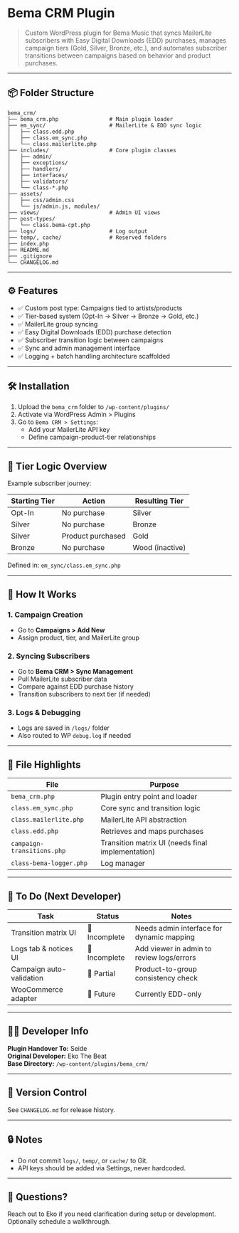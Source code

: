 # Bema CRM Plugin

> Custom WordPress plugin for Bema Music that syncs MailerLite subscribers with Easy Digital Downloads (EDD) purchases, manages campaign tiers (Gold, Silver, Bronze, etc.), and automates subscriber transitions between campaigns based on behavior and product purchases.

---

## 📦 Folder Structure

```plaintext
bema_crm/
├── bema_crm.php                # Main plugin loader
├── em_sync/                    # MailerLite & EDD sync logic
│   ├── class.edd.php
│   ├── class.em_sync.php
│   └── class.mailerlite.php
├── includes/                   # Core plugin classes
│   ├── admin/
│   ├── exceptions/
│   ├── handlers/
│   ├── interfaces/
│   ├── validators/
│   └── class-*.php
├── assets/
│   ├── css/admin.css
│   └── js/admin.js, modules/
├── views/                      # Admin UI views
├── post-types/
│   └── class.bema-cpt.php
├── logs/                       # Log output
├── temp/, cache/               # Reserved folders
├── index.php
├── README.md
├── .gitignore
└── CHANGELOG.md
```

---

## ⚙️ Features

- ✅ Custom post type: Campaigns tied to artists/products
- ✅ Tier-based system (Opt-In → Silver → Bronze → Gold, etc.)
- ✅ MailerLite group syncing
- ✅ Easy Digital Downloads (EDD) purchase detection
- ✅ Subscriber transition logic between campaigns
- ✅ Sync and admin management interface
- ✅ Logging + batch handling architecture scaffolded

---

## 🛠 Installation

1. Upload the `bema_crm` folder to `/wp-content/plugins/`
2. Activate via WordPress Admin > Plugins
3. Go to `Bema CRM > Settings`:
   - Add your MailerLite API key
   - Define campaign-product-tier relationships

---

## 🔁 Tier Logic Overview

Example subscriber journey:

| Starting Tier | Action              | Resulting Tier |
|---------------|---------------------|----------------|
| Opt-In        | No purchase         | Silver         |
| Silver        | No purchase         | Bronze         |
| Silver        | Product purchased   | Gold           |
| Bronze        | No purchase         | Wood (inactive) |

Defined in: `em_sync/class.em_sync.php`

---

## 🧠 How It Works

### 1. Campaign Creation
- Go to **Campaigns > Add New**
- Assign product, tier, and MailerLite group

### 2. Syncing Subscribers
- Go to **Bema CRM > Sync Management**
- Pull MailerLite subscriber data
- Compare against EDD purchase history
- Transition subscribers to next tier (if needed)

### 3. Logs & Debugging
- Logs are saved in `/logs/` folder
- Also routed to WP `debug.log` if needed

---

## 📌 File Highlights

| File | Purpose |
|------|---------|
| `bema_crm.php` | Plugin entry point and loader |
| `class.em_sync.php` | Core sync and transition logic |
| `class.mailerlite.php` | MailerLite API abstraction |
| `class.edd.php` | Retrieves and maps purchases |
| `campaign-transitions.php` | Transition matrix UI (needs final implementation) |
| `class-bema-logger.php` | Log manager |

---

## 🚧 To Do (Next Developer)

| Task | Status | Notes |
|------|--------|-------|
| Transition matrix UI | 🔲 Incomplete | Needs admin interface for dynamic mapping |
| Logs tab & notices UI | 🔲 Incomplete | Add viewer in admin to review logs/errors |
| Campaign auto-validation | 🔲 Partial | Product-to-group consistency check |
| WooCommerce adapter | 🔲 Future | Currently EDD-only |

---

## 👨‍💻 Developer Info

**Plugin Handover To:** Seide  
**Original Developer:** Eko The Beat  
**Base Directory:** `/wp-content/plugins/bema_crm/`

---

## 📂 Version Control

See `CHANGELOG.md` for release history.

---

## 🔒 Notes

- Do not commit `logs/`, `temp/`, or `cache/` to Git.
- API keys should be added via Settings, never hardcoded.

---

## 📧 Questions?

Reach out to Eko if you need clarification during setup or development. Optionally schedule a walkthrough.
